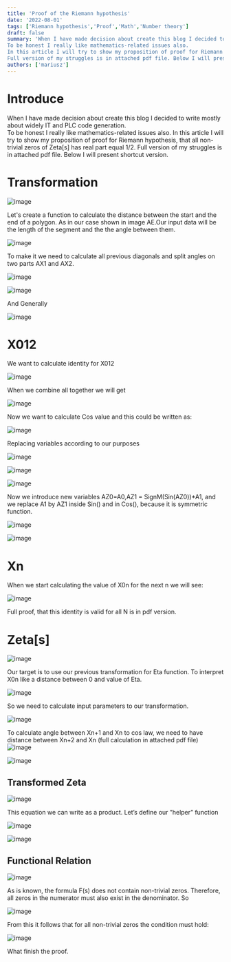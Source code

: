 ```yaml
---
title: 'Proof of the Riemann hypothesis'
date: '2022-08-01'
tags: ['Riemann hypothesis','Proof','Math','Number theory']
draft: false
summary: 'When I have made decision about create this blog I decided to write mostly about widely IT and PLC code generation.  
To be honest I really like mathematics-related issues also.
In this article I will try to show my proposition of proof for Riemann hypothesis, that all non-trivial zeros of Zeta[s] has real part equal 1/2.
Full version of my struggles is in attached pdf file. Below I will present shortcut version.'
authors: ['mariusz']
---
```


# Introduce

When I have made decision about create this blog I decided to write mostly about widely IT and PLC code generation.  
To be honest I really like mathematics-related issues also.
In this article I will try to show my proposition of proof for Riemann hypothesis, that all non-trivial zeros of Zeta[s] has real part equal 1/2.
Full version of my struggles is in attached pdf file. Below I will present shortcut version.

# Transformation

![image](/blog/zeta-proof/Images/1_Visualize.jpg?style=centerme)

Let's create a function to calculate the distance between the start and the end of a polygon.
As in our case shown in image AE.Our input data will be the length of the segment and the
the angle between them.

![image](/blog/zeta-proof/Images/1_Diagonals.jpg?style=centerme)

To make it we need to calculate all previous diagonals and split angles on two parts AX1 and AX2.

![image](/blog/zeta-proof/Maths/X01_General.jpg?style=centerme)

![image](/blog/zeta-proof/Maths/X012_General.jpg?style=centerme)

And Generally

![image](/blog/zeta-proof/Maths/General.jpg?style=centerme)

# X012

We want to calculate identity for X012

![image](/blog/zeta-proof/Maths/X012_General.jpg?style=centerme)

When we combine all together we will get

![image](/blog/zeta-proof/Maths/X012/1.jpg?style=centerme)

Now we want to calculate Cos value and this could be written as:

![image](/blog/zeta-proof/Maths/X012/2.jpg?style=centerme)

Replacing variables according to our purposes

![image](/blog/zeta-proof/Maths/X012/3.jpg?style=centerme)

![image](/blog/zeta-proof/Maths/X012/4.jpg?style=centerme)

![image](/blog/zeta-proof/Maths/X012/5.jpg?style=centerme)

Now we introduce new variables AZ0=A0,AZ1 = SignM(Sin(AZ0))\*A1, and
we replace A1 by AZ1 inside Sin() and in Cos(), because it is symmetric function.

![image](/blog/zeta-proof/Maths/X012/6.jpg?style=centerme)

![image](/blog/zeta-proof/Maths/X012/7.jpg?style=centerme)

# Xn

When we start calculating the value of X0n for the next n we will see:

![image](/blog/zeta-proof/Maths/Xn/General.jpg?style=centerme)

Full proof, that this identity is valid for all N is in pdf version.

# Zeta[s]

![image](/blog/zeta-proof/Maths/Zeta/Definition.jpg?style=centerme)

Our target is to use our previous transformation for Eta function.
To interpret X0n like a distance between 0 and value of Eta.

![image](/blog/zeta-proof/Maths/Zeta/LimXon.jpg?style=centerme)

So we need to calculate input parameters to our transformation.

![image](/blog/zeta-proof/Maths/Zeta/Xn+1.jpg?style=centerme)

To calculate angle between Xn+1 and Xn to cos law,
we need to have distance between Xn+2 and Xn (full calculation in attached pdf file)
![image](/blog/zeta-proof/Maths/Zeta/Xn+2.jpg?style=centerme)

![image](/blog/zeta-proof/Maths/Zeta/An.jpg?style=centerme)

## Transformed Zeta

![image](/blog/zeta-proof/Maths/Zeta/ZetaFormula.jpg?style=centerme)

This equation we can write as a product. Let’s define our ”helper” function

![image](/blog/zeta-proof/Maths/Zeta/Helper.jpg?style=centerme)

![image](/blog/zeta-proof/Maths/Zeta/TransformedZeta.jpg?style=centerme)

## Functional Relation

![image](/blog/zeta-proof/Maths/Zeta/FunctionalRelation.jpg?style=centerme)

As is known, the formula F(s) does not contain non-trivial zeros. Therefore,
all zeros in the numerator must also exist in the denominator. So

![image](/blog/zeta-proof/Maths/Zeta/AbsFunctionalRelation.jpg?style=centerme)

From this it follows that for all non-trivial zeros the condition must hold:

![image](/blog/zeta-proof/Maths/Zeta/y-1.jpg?style=centerme)

What finish the proof.
